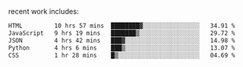 
<!--<img width="1415" height="100" alt="blu" src="https://github.com/rdsilva01/rdsilva01/assets/101207588/deb060e5-d035-4f09-b511-e3f50605b207">-->

<!-- \> Enthusiastic about developing and building solutions <br>
\> Computer Science and Engineering @ UBI -->

<!-- <a href="https://www.rodrigosilva.live/">personal website</a> 🏁 -->

<!-- ![](https://komarev.com/ghpvc/?username=rdsilva01) -->

recent work includes:
<!--START_SECTION:waka-->

```txt
HTML         10 hrs 57 mins  ████████▓░░░░░░░░░░░░░░░░   34.91 %
JavaScript   9 hrs 19 mins   ███████▒░░░░░░░░░░░░░░░░░   29.72 %
JSON         4 hrs 42 mins   ███▓░░░░░░░░░░░░░░░░░░░░░   14.98 %
Python       4 hrs 6 mins    ███▒░░░░░░░░░░░░░░░░░░░░░   13.07 %
CSS          1 hr 28 mins    █▒░░░░░░░░░░░░░░░░░░░░░░░   04.69 %
```

<!--END_SECTION:waka-->

